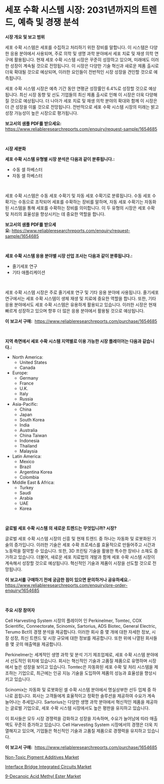 <p><h1>세포 수확 시스템 시장: 2031년까지의 트렌드, 예측 및 경쟁 분석</h1></p><p><strong>시장 개요 및 보고 범위</strong></p>
<p><p>세포 수확 시스템은 세포를 수집하고 처리하기 위한 장비를 말합니다. 이 시스템은 다양한 응용 분야에서 사용되며, 주로 의학 및 생명 과학 분야에서 세포 치료 및 재생 의학 연구에 활용됩니다. 현재 세포 수확 시스템 시장은 꾸준히 성장하고 있으며, 미래에도 이러한 성장이 계속될 것으로 전망됩니다. 이 시장은 다양한 기술 혁신과 새로운 제품 출시로 더욱 확대될 것으로 예상되며, 이러한 요인들이 전반적인 시장 성장을 견인할 것으로 예측됩니다. </p><p>세포 수확 시스템 시장은 예측 기간 동안 연평균 성장률인 6.4%로 성장할 것으로 예상됩니다. 최신 시장 동향 및 선도 기업들의 최신 제품 출시로 인해 이 시장은 더욱 다양해질 것으로 예상됩니다. 더 나아가 세포 치료 및 재생 의학 분야의 확대와 함께 이 시장은 더 큰 성장을 이룰 것으로 전망됩니다. 전반적으로 세포 수확 시스템 시장의 미래는 밝고 성장 가능성이 높은 시장으로 평가됩니다.</p></p>
<p><strong>보고서의 샘플 PDF를 받으세요:</strong> <a href="https://www.reliableresearchreports.com/enquiry/request-sample/1654685">https://www.reliableresearchreports.com/enquiry/request-sample/1654685</a></p>
<p>&nbsp;</p>
<p><strong>시장 세분화</strong></p>
<p><strong>세포 수확 시스템 유형별 시장 분석은 다음과 같이 분류됩니다.:</strong></p>
<p><ul><li>수동 셀 하베스터</li><li>자동 셀 하베스터</li></ul></p>
<p>&nbsp;</p>
<p><p>세포 수확 시스템은 수동 세포 수확기 및 자동 세포 수확기로 분류됩니다. 수동 세포 수확기는 수동으로 조작되어 세포를 수확하는 장비를 말하며, 자동 세포 수확기는 자동화된 시스템을 통해 세포를 수확하는 장비를 의미합니다. 이 두 유형의 시장은 세포 수확 및 처리의 효율성을 향상시키는 데 중요한 역할을 합니다.</p></p>
<p><strong>보고서의 샘플 PDF를 받으세요:</strong>&nbsp;<a href="https://www.reliableresearchreports.com/enquiry/request-sample/1654685">https://www.reliableresearchreports.com/enquiry/request-sample/1654685</a></p>
<p>&nbsp;</p>
<p><strong> 세포 수확 시스템 응용 분야별 시장 산업 조사는 다음과 같이 분류됩니다.:</strong></p>
<p><ul><li>줄기세포 연구</li><li>기타 애플리케이션</li></ul></p>
<p>&nbsp;</p>
<p><p>세포 수확 시스템 시장은 주로 줄기세포 연구 및 기타 응용 분야에 사용됩니다. 줄기세포 연구에서는 세포 수확 시스템이 생체 재생 및 치료에 중요한 역할을 합니다. 또한, 기타 응용 분야에서도 세포 수확 시스템은 유용하게 활용되고 있습니다. 이러한 시장은 현재 빠르게 성장하고 있으며 향후 더 많은 응용 분야에서 활용될 것으로 예상됩니다.</p></p>
<p><strong>이 보고서 구매:</strong>&nbsp; <a href="https://www.reliableresearchreports.com/purchase/1654685">https://www.reliableresearchreports.com/purchase/1654685</a></p>
<p>&nbsp;</p>
<p><strong>지역 측면에서 세포 수확 시스템 지역별로 이용 가능한 시장 플레이어는 다음과 같습니다.:</strong></p>
<p><ul>
    <li>
        North America:
        <ul>
            <li>United States</li>
            <li>Canada</li>
        </ul>
    </li>
    <li>
        Europe:
        <ul>
            <li>Germany</li>
            <li>France</li>
            <li>U.K.</li>
            <li>Italy</li>
            <li>Russia</li>
        </ul>
    </li>
    <li>
        Asia-Pacific:
        <ul>
            <li>China</li>
            <li>Japan</li>
            <li>South Korea</li>
            <li>India</li>
            <li>Australia</li>
            <li>China Taiwan</li>
            <li>Indonesia</li>
            <li>Thailand</li>
            <li>Malaysia</li>
        </ul>
    </li>
    <li>
        Latin America:
        <ul>
            <li>Mexico</li>
            <li>Brazil</li>
            <li>Argentina Korea</li>
            <li>Colombia</li>
        </ul>
    </li>
    <li>
        Middle East & Africa:
        <ul>
            <li>Turkey</li>
            <li>Saudi</li>
            <li>Arabia</li>
            <li>UAE</li>
            <li>Korea</li>
        </ul>
    </li>
    </ul></p>
<p>&nbsp;</p>
<p><strong>글로벌 세포 수확 시스템 의 새로운 트렌드는 무엇입니까? 시장?</strong></p>
<p><p>글로벌 세포 수확 시스템 시장의 신흥 및 현재 트렌드 중 하나는 자동화 및 로봇화된 기술의 증가입니다. 이러한 기술은 세포 수확 프로세스를 효율적으로 만들어주고 시간과 노동력을 절약할 수 있습니다. 또한, 3D 프린팅 기술을 활용한 특수한 장비나 소재도 증가하고 있습니다. 더불어, 새로운 세포 치료법의 개발과 함께 세포 수확 시스템 시장이 계속해서 성장할 것으로 예상됩니다. 혁신적인 기술과 제품이 시장을 선도할 것으로 전망됩니다.</p></p>
<p><strong>이 보고서를 구매하기 전에 궁금한 점이 있으면 문의하거나 공유하세요.</strong>- <a href="https://www.reliableresearchreports.com/enquiry/pre-order-enquiry/1654685">https://www.reliableresearchreports.com/enquiry/pre-order-enquiry/1654685</a></p>
<p>&nbsp;</p>
<p><strong>주요 시장 참여자</strong></p>
<p><p>Cell Harvesting System 시장의 플레이어 인 Perkinelmer, Tomtec, COX Scientific, Connectorate, Scinomix, Sartorius, ADS Biotec, General Electric, Terumo Bct의 경쟁 분석을 제공합니다. 이러한 회사 중 몇 개에 대한 자세한 정보, 시장 성장, 최신 트렌드 및 시장 규모에 대한 정보를 제공합니다. 또한 위에 나열된 회사들 중 몇 곳의 매출액을 제공합니다.</p><p>Perkinelmer는 세계적인 생명 과학 및 분석 기기 제조업체로, 세포 수확 시스템 분야에서 선도적인 위치에 있습니다. 회사는 혁신적인 기술과 고품질 제품으로 유명하며 시장에서 높은 성장을 보이고 있습니다. Tomtec은 자동화된 세포 수확 및 처리 시스템을 제조하는 기업으로, 최근에는 인공 지능 기술을 도입하여 제품의 성능과 효율성을 향상시키고 있습니다.</p><p>Scinomix는 자동화 및 로봇화된 셀 수확 시스템 분야에서 명실상부한 선두 업체 중 하나로 꼽힙니다. 회사는 고객들에게 효율적이고 정확한 솔루션을 제공하여 수요가 계속 늘어나는 추세입니다. Sartorius는 다양한 생명 과학 분야에서 혁신적인 제품을 제공하는 글로벌 기업으로, 세포 수확 시스템 시장에서도 높은 평판을 유지하고 있습니다.</p><p>이 회사들은 모두 시장 경쟁력을 강화하고 성장을 지속하며, 수요가 늘어남에 따라 매출액도 꾸준히 증가하고 있습니다. Cell Harvesting System 시장에서의 경쟁은 더욱 치열해지고 있으며, 기업들은 혁신적인 기술과 고품질 제품으로 경쟁력을 유지하고 있습니다.</p></p>
<p><strong>이 보고서 구매:</strong>&nbsp;&nbsp;<a href="https://www.reliableresearchreports.com/purchase/1654685">https://www.reliableresearchreports.com/purchase/1654685</a></p>
<p><p><a href="https://www.linkedin.com/pulse/non-toxic-pigment-additives-market-research-report-key-successful-406tc?trackingId=E3clocjMX%2BbvBbmx9%2BwARQ%3D%3D">Non-Toxic Pigment Additives Market</a></p><p><a href="https://github.com/Alonsoolds3wq1d81czn8rbol/Market-Research-Report-List-1/blob/main/interface-bridge-integrated-circuits-market.md">Interface Bridge Integrated Circuits Market</a></p><p><a href="https://www.linkedin.com/pulse/9-decanoic-acid-methyl-ester-market-furnish-information-size-m9zuc?trackingId=FnbEKYqWUP70jQVuMHBJKQ%3D%3D">9-Decanoic Acid Methyl Ester Market</a></p></p>
